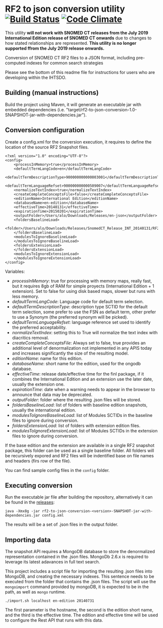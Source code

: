 # RF2 to json conversion utility [![Build Status](https://travis-ci.org/IHTSDO/rf2-to-json-conversion.svg?branch=master)](https://travis-ci.org/IHTSDO/rf2-to-json-conversion) [![Code Climate](https://codeclimate.com/github/IHTSDO/rf2-to-json-conversion/badges/gpa.svg)](https://codeclimate.com/github/IHTSDO/rf2-to-json-conversion)

This utility **will not work with SNOMED CT releases from the July 2019 International Edition release of SNOMED CT onwards** due to changes to how stated relationships are represented. **This utility is no longer supported ffrom the July 2019 release onwards.**

Conversion of SNOMED CT RF2 files to a JSON format, including pre-computed indexes for common search strategies

Please see the bottom of this readme file for instructions for users who are developing within the IHTSDO.

## Building (manual instructions)
Build the project using Maven, it will generate an executable jar with embedded dependencies (i.e. "target/rf2-to-json-conversion-1.0-SNAPSHOT-jar-with-dependencies.jar").

## Conversion configuration
Create a config.xml for the conversion execution, it requires to define the location of the source RF2 Snapshot files.

```
<?xml version="1.0" encoding="UTF-8"?>
<config>
    <processInMemory>true</processInMemory>
    <defaultTermLangCode>en</defaultTermLangCode>
    <defaultTermDescriptionType>900000000000003001</defaultTermDescriptionType>
    <defaultTermLanguageRefset>900000000000509007</defaultTermLanguageRefset>
    <normalizeTextIndex>true</normalizeTextIndex>
    <createCompleteConceptsFile>false</createCompleteConceptsFile>
    <editionName>International Edition</editionName>
    <databaseName>en-edition</databaseName>
    <effectiveTime>20140131</effectiveTime>
    <expirationTime>20150201</expirationTime>
    <outputFolder>/Users/alo/Downloads/Releases/en-json</outputFolder>
    <foldersBaselineLoad>
        <folder>/Users/alo/Downloads/Releases/SnomedCT_Release_INT_20140131/RF2Release/Snapshot</folder>
    </foldersBaselineLoad>
    <modulesToIgnoreBaselineLoad>
    </modulesToIgnoreBaselineLoad>
    <foldersExtensionLoad>
    </foldersExtensionLoad>
    <modulesToIgnoreExtensionLoad>
    </modulesToIgnoreExtensionLoad>
</config>
```

Variables:
- _processInMemory_: true for processing with memory maps, really fast, but it requires 8gb of RAM for simple proyects (International Edition + 1 extension). Set to false for using disk based maps, slower but runs with less memory.
- _defaultTermLangCode_: Language code for default term selection.
- _defaultTermDescriptionType_: description type SCTID for the default term selection, some prefer to use the FSN as default term, other prefer to use a Synonym (the preferred synonym will be picked).
- _defaultTermLanguageRefset_: language reference set used to identify the preferred acceptability.
- _normalizeTextIndex_: setting this to True will normalize the text index with diacritics removal.
- _createCompleteConceptsFile_: Always set to false, true provides an additional level of denormalization not implemented in any APIS today and increases significantly the size of the resulting model.
- _editionName_: name for this edition.
- _databaseName_: short name for the edition, used for the ongodb database.
- _effectiveTime_: release date/effective time for the finl package, if it combines the International Edition and an extension use the later date, usually the extension one.
- _expirationTime_: date when a warning needs to appear in the browser to announce that data may be deprecated.
- _outputFolder_: folder where the resulting .json files will be stored.
- _foldersBaselineLoad_: list of folders with baseline edition snapshots, usually the international edition.
- _modulesToIgnoreBaselineLoad_: list of Modules SCTIDs in the baseline files to ignore during conversion.
- _foldersExtensionLoad_: list of folders with extension edition files.
- _modulesToIgnoreExtensionLoad_: list of Modules SCTIDs in the extension files to ignore during conversion.

If the base edition and the extension are available in a single RF2 snapshot package, this folder can be used as a single baseline folder. All folders will be recursively expored and RF2 files will be indentified base on file names and headers (firs row of the file).

You can find sample config files in the `config` folder.

## Executing conversion
Run the executable jar file after building the repository, alternatively it can be found in the [releases]( https://github.com/IHTSDO/rf2-to-json-conversion/releases):

```
java -Xmx8g -jar rf2-to-json-conversion-<version>-SNAPSHOT-jar-with-dependencies.jar config.xml
```

The results will be a set of .json files in the output folder.

## Importing data
The snapshot API requires a MongoDB database to store the denormalized representation contained in the .json files. MongoDb 2.6.x is required to leverage its latest adavances in full text search.

This project includes a script file for importing the resulting .json files into MongoDB, and creating the necessary indexes. This sentence needs to be executed from the folder that contains the .json files. The script will use the `mongoimport` command provided by mongoDB, it is expected to be in the path, as well as `mongo` runtime.

`./import.sh localhost en-edition 20140731`

The first parameter is the hostname, the second is the edition short name, and the third is the effective time. The edition and effective time will be used to configure the Rest API that runs with this data.

